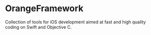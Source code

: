 # OrangeFramework
Collection of tools for iOS development aimed at fast and high quality coding on Swift and Objective C.
